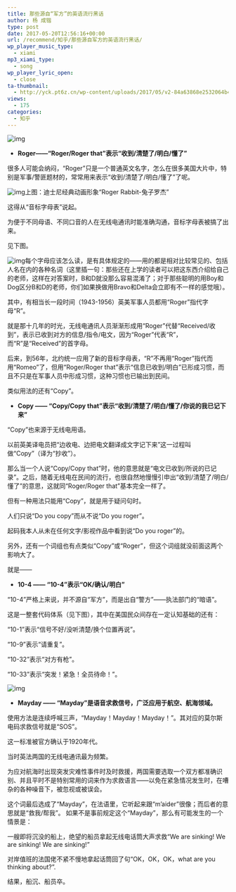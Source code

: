```yaml
---
title: 那些源自“军方”的英语流行黑话
author: 杨 成锴
type: post
date: 2017-05-20T12:56:16+00:00
url: /recommend/知乎/那些源自军方的英语流行黑话/
wp_player_music_type:
  - xiami
mp3_xiami_type:
  - song
wp_player_lyric_open:
  - close
ta-thumbnail:
  - http://yck.pt6z.cn/wp-content/uploads/2017/05/v2-84a63868e2532064b446c872370335e8_b.jpg;http://yck.pt6z.cn/wp-content/uploads/2017/05/v2-91506994ca0498030e4a059614929d64_b.png;http://yck.pt6z.cn/wp-content/uploads/2017/05/v2-02b4c3ffb5cc75b2b132e51cccc43d94_b.jpg;http://yck.pt6z.cn/wp-content/uploads/2017/05/v2-62290d1814b842cd610624e7a1c2caeb_b.jpg;
views:
  - 175
categories:
  - 知乎
---
```

![img](https://i.loli.net/2021/01/05/KvdUEckIWGDM3hi.jpg)



- **Roger——“Roger/Roger that”表示“收到/清楚了/明白/懂了”**

很多人可能会纳闷，“Roger”只是一个普通英文名字，怎么在很多美国大片中，特别是军事/警匪题材的，常常用来表示“收到/清楚了/明白/懂了”了呢。

![img](https://i.loli.net/2021/01/05/4ipKxuJYZ7yCsLR.png)上图：迪士尼经典动画形象“Roger Rabbit-兔子罗杰”

这得从“音标字母表”说起。

为便于不同母语、不同口音的人在无线电通讯时能准确沟通，音标字母表被搞了出来。

见下图。

![img](https://i.loli.net/2021/01/05/qe1lFZRIt3YcJOU.jpg)每个字母应该怎么读，是有具体规定的——用的都是相对比较常见的、包括人名在内的各种名词（这里插一句：那些还在上学的读者可以把这东西介绍给自己的老师，这样在对答案时，B和D就没那么容易混淆了；对于那些聪明的用Boy和Dog区分B和D的老师，你们如果换做用Bravo和Delta会立即有不一样的感觉哦）。

其中，有相当长一段时间（1943-1956）英美军事人员都用“Roger”指代字母“R”。

就是那十几年的时光，无线电通讯人员渐渐形成用“Roger”代替“Received/收到”，表示已收到对方的信息/指令/电文，因为“Roger”代表“R”，而“R”是“Received”的首字母。

后来，到56年，北约统一应用了新的音标字母表，“R”不再用“Roger”指代而用“Romeo”了，但用“Roger/Roger that”表示“信息已收到/明白”已形成习惯，而且不只是在军事人员中形成习惯，这种习惯也已输出到民间。

类似用法的还有“Copy”。

- **Copy —— “Copy/Copy that”表示“收到/清楚了/明白/懂了/你说的我已记下来”**

“Copy”也来源于无线电用语。

以前英美译电员把“边收电、边把电文翻译成文字记下来”这一过程叫做“Copy”（译为“抄收”）。

那么当一个人说“Copy/Copy that”时，他的意思就是“电文已收到/所说的已记录”。之后，随着无线电在民间的流行，也很自然地慢慢引申出“收到/清楚了/明白/懂了”的意思，这就同“Roger/Roger that”基本完全一样了。

但有一种用法只能用“Copy”，就是用于疑问句时。

人们只说“Do you copy”而从不说“Do you roger”。

起码我本人从未在任何文字/影视作品中看到说“Do you roger”的。

另外，还有一个词组也有点类似“Copy”或“Roger”，但这个词组就没前面这两个影响大了。

就是——

- **10-4 —— “10-4”表示“OK/确认/明白”**

“10-4”严格上来说，并不源自“军方”，而是出自“警方”——执法部门的“暗语”。

这是一整套代码体系（见下图），其中在美国民众间存在一定认知基础的还有：

“10-1”表示“信号不好/没听清楚/换个位置再说”。

“10-9”表示“请重复”。

“10-32”表示“对方有枪”。

“10-33”表示“突发！紧急！全员待命！”。

![img](https://i.loli.net/2021/01/05/fKoQ7LnqXZE1xUT.jpg)

- **Mayday —— “Mayday”是语音求救信号，广泛应用于航空、航海领域。**

使用方法是连续呼喊三声，“Mayday！Mayday！Mayday！”。其对应的莫尔斯电码求救信号就是“SOS”。

这一标准被官方确认于1920年代。

当时英法两国的无线电通讯最为频繁。

为应对航海时出现突发灾难性事件时及时救援，两国需要选取一个双方都准确识别、并且平时不是特别常用的词来作为求救语言——以免在紧急情况发生时，在嘈杂的各种噪音下，被忽视或被误会。

这个词最后选成了“Mayday”，在法语里，它听起来跟“m’aider”很像；而后者的意思就是“救我/帮我”。
如果不是事前规定这个“Mayday”，那么有可能发生的一个情景是：

一艘即将沉没的船上，绝望的船员拿起无线电话筒大声求救“We are sinking! We are sinking! We are sinking!”

对岸值班的法国佬不紧不慢地拿起话筒回了句“OK，OK，OK，what are you thinking about?”.

结果，船沉、船员卒。